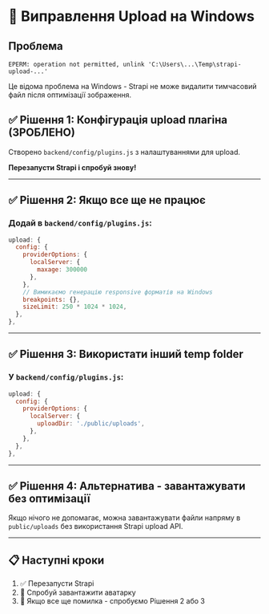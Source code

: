 # 🔧 Виправлення Upload на Windows

## Проблема

```
EPERM: operation not permitted, unlink 'C:\Users\...\Temp\strapi-upload-...'
```

Це відома проблема на Windows - Strapi не може видалити тимчасовий файл після оптимізації зображення.

## ✅ Рішення 1: Конфігурація upload плагіна (ЗРОБЛЕНО)

Створено `backend/config/plugins.js` з налаштуваннями для upload.

**Перезапусти Strapi і спробуй знову!**

---

## ✅ Рішення 2: Якщо все ще не працює

### Додай в `backend/config/plugins.js`:

```javascript
upload: {
  config: {
    providerOptions: {
      localServer: {
        maxage: 300000
      },
    },
    // Вимикаємо генерацію responsive форматів на Windows
    breakpoints: {},
    sizeLimit: 250 * 1024 * 1024,
  },
},
```

---

## ✅ Рішення 3: Використати інший temp folder

### У `backend/config/plugins.js`:

```javascript
upload: {
  config: {
    providerOptions: {
      localServer: {
        uploadDir: './public/uploads',
      },
    },
  },
},
```

---

## ✅ Рішення 4: Альтернатива - завантажувати без оптимізації

Якщо нічого не допомагає, можна завантажувати файли напряму в `public/uploads` без використання Strapi upload API.

---

## 📋 Наступні кроки

1. ✅ Перезапусти Strapi
2. 🧪 Спробуй завантажити аватарку
3. 📝 Якщо все ще помилка - спробуємо Рішення 2 або 3


